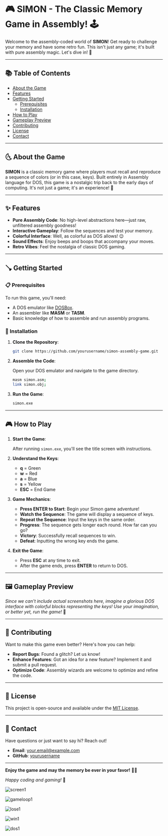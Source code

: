 # 🎮 SIMON - The Classic Memory Game in Assembly! 🕹️

Welcome to the assembly-coded world of **SIMON**! Get ready to challenge your memory and have some retro fun. This isn't just any game; it's built with pure assembly magic. Let's dive in! 🚀

---

## 📚 Table of Contents

- [About the Game](#about-the-game)
- [Features](#features)
- [Getting Started](#getting-started)
  - [Prerequisites](#prerequisites)
  - [Installation](#installation)
- [How to Play](#how-to-play)
- [Gameplay Preview](#gameplay-preview)
- [Contributing](#contributing)
- [License](#license)
- [Contact](#contact)

---

## 🌜 About the Game

**SIMON** is a classic memory game where players must recall and reproduce a sequence of colors (or in this case, keys). Built entirely in Assembly language for DOS, this game is a nostalgic trip back to the early days of computing. It's not just a game; it's an experience! 🎉

---

## ✨ Features

- **Pure Assembly Code**: No high-level abstractions here—just raw, unfiltered assembly goodness!
- **Interactive Gameplay**: Follow the sequences and test your memory.
- **Colorful Interface**: Well, as colorful as DOS allows! 😉
- **Sound Effects**: Enjoy beeps and boops that accompany your moves.
- **Retro Vibes**: Feel the nostalgia of classic DOS gaming.

---

## 🪠 Getting Started

### 📋 Prerequisites

To run this game, you'll need:

- A DOS emulator like [DOSBox](https://www.dosbox.com/).
- An assembler like **MASM** or **TASM**.
- Basic knowledge of how to assemble and run assembly programs.

### 💾 Installation

1. **Clone the Repository**:

   ```bash
   git clone https://github.com/yourusername/simon-assembly-game.git
   ```

2. **Assemble the Code**:

   Open your DOS emulator and navigate to the game directory.

   ```bash
   masm simon.asm;
   link simon.obj;
   ```

3. **Run the Game**:

   ```bash
   simon.exe
   ```

---

## 🎮 How to Play

1. **Start the Game**:

   After running `simon.exe`, you'll see the title screen with instructions.

2. **Understand the Keys**:

   - **q** = Green
   - **w** = Red
   - **a** = Blue
   - **s** = Yellow
   - **ESC** = End Game

3. **Game Mechanics**:

   - **Press ENTER to Start**: Begin your Simon game adventure!
   - **Watch the Sequence**: The game will display a sequence of keys.
   - **Repeat the Sequence**: Input the keys in the same order.
   - **Progress**: The sequence gets longer each round. How far can you go?
   - **Victory**: Successfully recall sequences to win.
   - **Defeat**: Inputting the wrong key ends the game.

4. **Exit the Game**:

   - Press **ESC** at any time to exit.
   - After the game ends, press **ENTER** to return to DOS.

---

## 🖼️ Gameplay Preview

*Since we can't include actual screenshots here, imagine a glorious DOS interface with colorful blocks representing the keys! Use your imagination, or better yet, run the game!* 🌟

---

## 🤔 Contributing

Want to make this game even better? Here's how you can help:

- **Report Bugs**: Found a glitch? Let us know!
- **Enhance Features**: Got an idea for a new feature? Implement it and submit a pull request.
- **Optimize Code**: Assembly wizards are welcome to optimize and refine the code.

---

## 📄 License

This project is open-source and available under the [MIT License](LICENSE).

---

## 🐬 Contact

Have questions or just want to say hi? Reach out!

- **Email**: your.email@example.com
- **GitHub**: [yourusername](https://github.com/yourusername)

---

**Enjoy the game and may the memory be ever in your favor!** 🧠🎉

*Happy coding and gaming!* 👾










![screen1](https://github.com/LeitAtar/Assembly-DOS-SimonGame/assets/121393718/49991269-e3b4-47ae-be95-1bd1bb07e62f)


![gameloop1](https://github.com/LeitAtar/Assembly-DOS-SimonGame/assets/121393718/9be2c186-05f3-4d8e-b45b-38d08960ca9a)


![lose1](https://github.com/LeitAtar/Assembly-DOS-SimonGame/assets/121393718/e08f4cd2-e615-44ad-a9d2-bb8f5328f1a7)


![win1](https://github.com/LeitAtar/Assembly-DOS-SimonGame/assets/121393718/cff30742-1980-4b9a-822a-f33dfdf8a411)






![dos1](https://github.com/LeitAtar/Assembly-DOS-SimonGame/assets/121393718/8711881d-daab-4376-9e60-a073c2ae745c)
